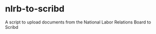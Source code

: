 nlrb-to-scribd
==============

A script to upload documents from the National Labor Relations Board to Scribd
